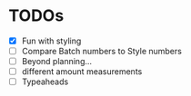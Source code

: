# TODOs
- [X] Fun with styling
- [ ] Compare Batch numbers to Style numbers
- [ ] Beyond planning...
- [ ] different amount measurements
- [ ] Typeaheads